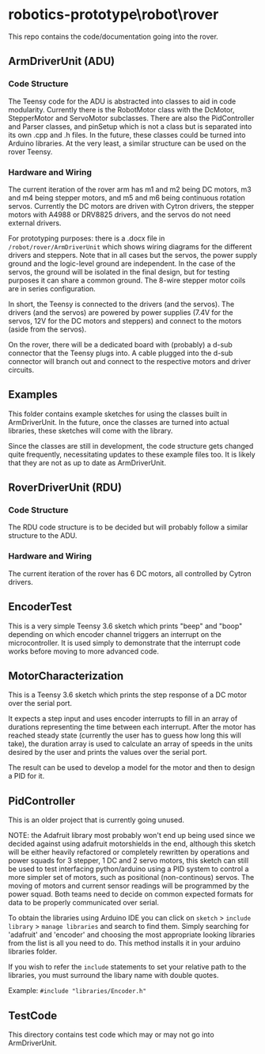 # robotics-prototype\robot\rover
This repo contains the code/documentation going into the rover.

## ArmDriverUnit (ADU)
### Code Structure

The Teensy code for the ADU is abstracted into classes to aid in code modularity. Currently there is the RobotMotor class with the DcMotor, StepperMotor and ServoMotor subclasses. There are also the PidController and Parser classes, and pinSetup which is not a class but is separated into its own .cpp and .h files. In the future, these classes could be turned into Arduino libraries. At the very least, a similar structure can be used on the rover Teensy.

### Hardware and Wiring

The current iteration of the rover arm has m1 and m2 being DC motors, m3 and m4 being stepper motors, and m5 and m6 being continuous rotation servos. Currently the DC motors are driven with Cytron drivers, the stepper motors with A4988 or DRV8825 drivers, and the servos do not need external drivers.

For prototyping purposes: there is a .docx file in `/robot/rover/ArmDriverUnit` which shows wiring diagrams for the different drivers and steppers. Note that in all cases but the servos, the power supply ground and the logic-level ground are independent. In the case of the servos, the ground will be isolated in the final design, but for testing purposes it can share a common ground. The 8-wire stepper motor coils are in series configuration.

In short, the Teensy is connected to the drivers (and the servos). The drivers (and the servos) are powered by power supplies (7.4V for the servos, 12V for the DC motors and steppers) and connect to the motors (aside from the servos).

On the rover, there will be a dedicated board with (probably) a d-sub connector that the Teensy plugs into. A cable plugged into the d-sub connector will branch out and connect to the respective motors and driver circuits.

## Examples
This folder contains example sketches for using the classes built in ArmDriverUnit. In the future, once the classes are turned into actual libraries, these sketches will come with the library.

Since the classes are still in development, the code structure gets changed quite frequently, necessitating updates to these example files too. It is likely that they are not as up to date as ArmDriverUnit.

## RoverDriverUnit (RDU)
### Code Structure

The RDU code structure is to be decided but will probably follow a similar structure to the ADU.

### Hardware and Wiring

The current iteration of the rover has 6 DC motors, all controlled by Cytron drivers.

## EncoderTest
This is a very simple Teensy 3.6 sketch which prints "beep" and "boop" depending on which encoder channel triggers an interrupt on the microcontroller. It is used simply to demonstrate that the interrupt code works before moving to more advanced code.

## MotorCharacterization
This is a Teensy 3.6 sketch which prints the step response of a DC motor over the serial port.

It expects a step input and uses encoder interrupts to fill in an array of durations representing the time between each interrupt. After the motor has reached steady state (currently the user has to guess how long this will take), the duration array is used to calculate an array of speeds in the units desired by the user and prints the values over the serial port.

The result can be used to develop a model for the motor and then to design a PID for it.

## PidController
This is an older project that is currently going unused.

NOTE: the Adafruit library most probably won't end up being used since we decided against using adafruit motorshields in the end,
although this sketch will be either heavily refactored or completely rewritten by operations and power squads for 3 stepper, 1 DC
and 2 servo motors, this sketch can still be used to test interfacing python/arduino using a PID system to control a more simpler
set of motors, such as positional (non-continous) servos.
The moving of motors and current sensor readings will be programmed by the power squad.
Both teams need to decide on common expected formats for data to be properly communicated over serial.

To obtain the libraries using Arduino IDE you can click on `sketch` > `include library` > `manage libraries` and search to find them.
Simply searching for 'adafruit' and 'encoder' and choosing the most appropriate looking libraries from the list is all you need to do.
This method installs it in your arduino libraries folder.

If you wish to refer the `include` statements to set your relative path to the libraries, you must surround the libary name with double quotes.

Example:
`#include "libraries/Encoder.h"`

## TestCode
This directory contains test code which may or may not go into ArmDriverUnit.